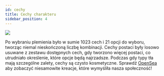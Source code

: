 ```yaml
---
id: cechy
title: Cechy charakteru
sidebar_position: 4
---
```


![](/img/creation.png)

Po wybraniu plemienia było w sumie 1023 cech i 21 opcji do wyboru, tworząc niemal nieskończoną liczbę kombinacji. Cechy postaci były losowo usuwane z zestawu dostępnych cech, gdy tworzono więcej postaci, co utrudniało określenie, które opcje będą najrzadsze. Podczas gdy typy tła mają szczególne zalety, cechy są czysto kosmetyczne. Sprawdź [OpenSea](https://opensea.io/collection/niftydegen) aby zobaczyć niesamowite kreacje, które wymyśliła nasza społeczność!
